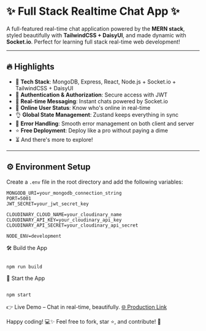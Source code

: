 # ✨ Full Stack Realtime Chat App ✨

A full-featured real-time chat application powered by the **MERN stack**, styled beautifully with **TailwindCSS + DaisyUI**, and made dynamic with **Socket.io**. Perfect for learning full stack real-time web development!

---

## 🔥 Highlights

- 🌟 **Tech Stack**: MongoDB, Express, React, Node.js + Socket.io + TailwindCSS + DaisyUI  
- 🎃 **Authentication & Authorization**: Secure access with JWT  
- 👾 **Real-time Messaging**: Instant chats powered by Socket.io  
- 🚀 **Online User Status**: Know who's online in real-time  
- 👌 **Global State Management**: Zustand keeps everything in sync  
- 🐞 **Error Handling**: Smooth error management on both client and server  
- ⭐ **Free Deployment**: Deploy like a pro without paying a dime  
- ⏳ And there's more to explore!

---

## ⚙️ Environment Setup

Create a `.env` file in the root directory and add the following variables:

```env
MONGODB_URI=your_mongodb_connection_string
PORT=5001
JWT_SECRET=your_jwt_secret_key

CLOUDINARY_CLOUD_NAME=your_cloudinary_name
CLOUDINARY_API_KEY=your_cloudinary_api_key
CLOUDINARY_API_SECRET=your_cloudinary_api_secret

NODE_ENV=development
```

🛠️ Build the App
```bash

npm run build
```
🚀 Start the App
```bash

npm start
```

👉 Live Demo – Chat in real-time, beautifully.
[🌐 Production Link](https://chatty-2-xihd.onrender.com/)


Happy coding! 💻✨
Feel free to fork, star ⭐, and contribute! 🙌